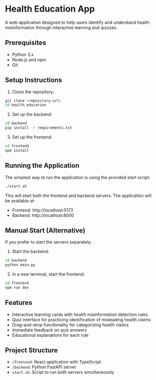 # Health Education App

A web application designed to help users identify and understand health misinformation through interactive learning and quizzes.

## Prerequisites

- Python 3.x
- Node.js and npm
- Git

## Setup Instructions

1. Clone the repository:
```bash
git clone <repository-url>
cd health_education
```

2. Set up the backend:
```bash
cd backend
pip install -r requirements.txt
```

3. Set up the frontend:
```bash
cd frontend
npm install
```

## Running the Application

The simplest way to run the application is using the provided start script:

```bash
./start.sh
```

This will start both the frontend and backend servers. The application will be available at:
- Frontend: http://localhost:5173
- Backend: http://localhost:8000

## Manual Start (Alternative)

If you prefer to start the servers separately:

1. Start the backend:
```bash
cd backend
python main.py
```

2. In a new terminal, start the frontend:
```bash
cd frontend
npm run dev
```

## Features

- Interactive learning cards with health misinformation detection rules
- Quiz interface for practicing identification of misleading health claims
- Drag-and-drop functionality for categorizing health claims
- Immediate feedback on quiz answers
- Educational explanations for each rule

## Project Structure

- `/frontend`: React application with TypeScript
- `/backend`: Python FastAPI server
- `start.sh`: Script to run both servers simultaneously 